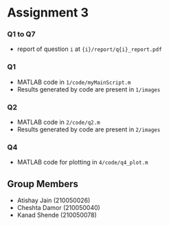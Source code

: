 # Assignment 3

### Q1 to Q7
- report of question `i` at `{i}/report/q{i}_report.pdf`

### Q1
- MATLAB code in `1/code/myMainScript.m` 
- Results generated by code are present in `1/images`

### Q2
- MATLAB code in `2/code/q2.m` 
- Results generated by code are present in `2/images`

### Q4
- MATLAB code for plotting in `4/code/q4_plot.m`

## Group Members
- Atishay Jain (210050026)
- Cheshta Damor (210050040)
- Kanad Shende (210050078)

